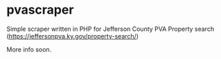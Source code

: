 # pvascraper
Simple scraper written in PHP for Jefferson County PVA Property search (https://jeffersonpva.ky.gov/property-search/)

More info soon.
